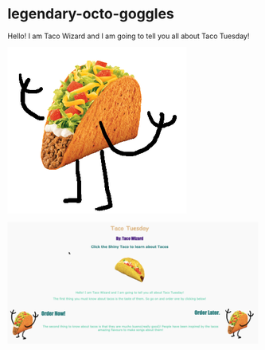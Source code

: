# legendary-octo-goggles

Hello! I am Taco Wizard and I am going to tell you all about Taco Tuesday!

![alt text](dancingTaco.gif "Preview")

![alt text](pic1.png "Preview")
